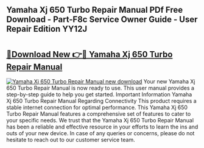 ## Yamaha Xj 650 Turbo Repair Manual PDf Free Download - Part-F8c Service Owner Guide - User Repair Edition YY12J

# <h2><a href="http://bc62743.oget.top/?id=Yamaha+Xj+650+Turbo+Repair+Manual">🔗Download New 👉🔴 Yamaha Xj 650 Turbo Repair Manual</a></h2>

[![Yamaha Xj 650 Turbo Repair Manual new download](https://i.imgur.com/5g1atiW.png)](http://bc62743.oget.top/?id=Yamaha+Xj+650+Turbo+Repair+Manual)
Your new Yamaha Xj 650 Turbo Repair Manual is now ready to use. This user manual provides a step-by-step guide to help you get started. Important Information Yamaha Xj 650 Turbo Repair Manual Regarding Connectivity This product requires a stable internet connection for optimal performance. This Yamaha Xj 650 Turbo Repair Manual features a comprehensive set of features to cater to your specific needs. We trust that the Yamaha Xj 650 Turbo Repair Manual has been a reliable and effective resource in your efforts to learn the ins and outs of your new device. In case of any queries or concerns, please do not hesitate to reach out to our customer service team.

